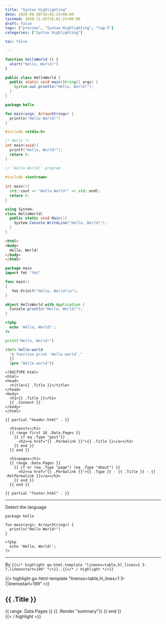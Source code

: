 ```yaml
---
title: "Syntax Highlighting"
date: 2020-08-30T16:01:23+08:00
lastmod: 2020-11-05T16:01:23+08:00
draft: false
tags: ["preview", "Syntax Highlighting", "tag-5"]
categories: ["Syntax Highlighting"]

toc: false

---
```



```js
function helloWorld () {
  alert("Hello, World!")
}
```

<!--more-->

```java
public class HelloWorld {
  public static void main(String[] args) {
    System.out.println("Hello, World!");
  }
}
```

```kotlin
package hello

fun main(args: Array<String>) {
  println("Hello World!")
}
```

```c
#include <stdio.h>

/* Hello */
int main(void){
  printf("Hello, World!");
  return 0;
}
```

```cpp
// 'Hello World!' program 
 
#include <iostream>
 
int main(){
  std::cout << "Hello World!" << std::endl;
  return 0;
}
```

```cs
using System;
class HelloWorld{
  public static void Main(){ 
    System.Console.WriteLine("Hello, World!");
  }
}
```

```html
<html>
<body>
  Hello, World!
</body>
</html>
```

```go
package main
import fmt "fmt"

func main() 
{
   fmt.Printf("Hello, World!\n");
}
```

```scala
object HelloWorld with Application {
  Console.println("Hello, World!");
}
```

```php
<?php
  echo 'Hello, World!';
?>
```

```python
print("Hello, World!") 
```

```clojure
(defn hello-world
  "A function print 'Hello world'."
  []
  (prn "Hello world"))
```

```go-html-template
<!DOCTYPE html>
<html>
<head>
  <title>{{ .Title }}</title>
</head>
<body>
  <h1>{{ .Title }}</h1>
  {{ .Content }}
</body>
</html>
```

```go-html-template
{{ partial "header.html" . }}

  <h1>posts</h1>
  {{ range first 10 .Data.Pages }}
    {{ if eq .Type "post"}}
      <h2><a href="{{ .Permalink }}">{{ .Title }}</a></h2>
    {{ end }}
  {{ end }}

  <h1>pages</h1>
  {{ range .Data.Pages }}
    {{ if or (eq .Type "page") (eq .Type "about") }}
      <h2><a href="{{ .Permalink }}">{{ .Type }} - {{ .Title }} - {{ .RelPermalink }}</a></h2>
    {{ end }}
  {{ end }}

{{ partial "footer.html" . }}
```

---

Detect the language

```
package hello

fun main(args: Array<String>) {
  println("Hello World!")
}
```

```
<?php
  echo 'Hello, World!';
?>
```

---

By `{{</* highlight go-html-template "linenos=table,hl_lines=1 3-7,linenostart=199" */>}}..{{</* / highlight */>}}`

{{< highlight go-html-template "linenos=table,hl_lines=1 3-7,linenostart=199" >}}
<section id="main">
  <div>
   <h1 id="title">{{ .Title }}</h1>
    {{ range .Data.Pages }}
        {{ .Render "summary"}}
    {{ end }}
  </div>
</section>
{{< / highlight >}}
